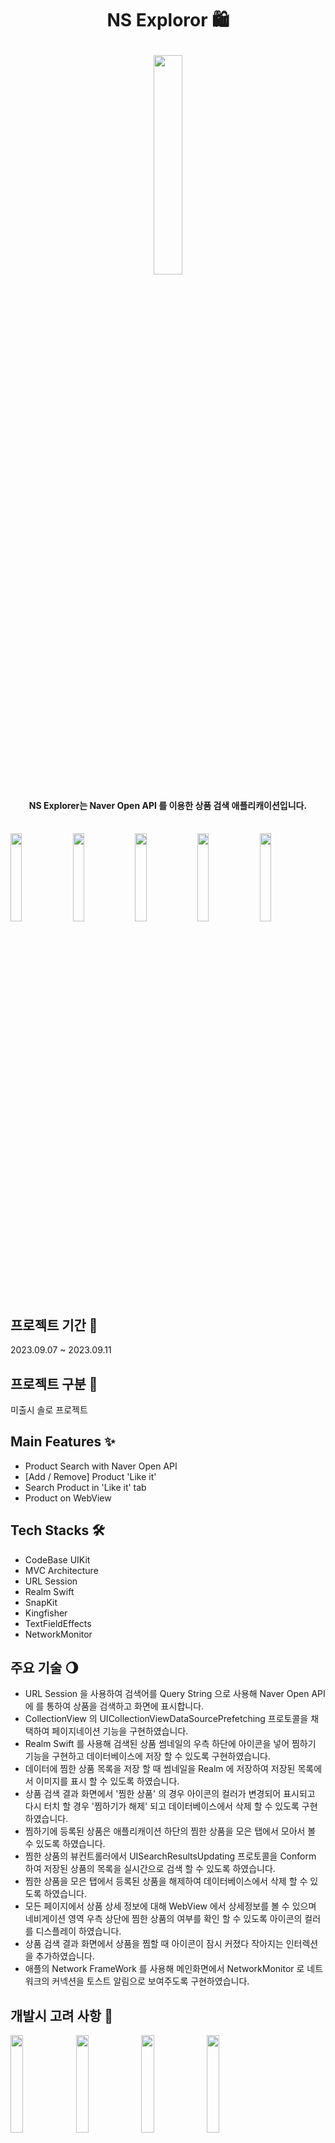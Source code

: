 # <p align="center">NS Exploror 🛍</p>
<p align="center">

<img width="30%" src="https://github.com/UNICUS-FORTIS/NaverShoppingExplorer/assets/110699030/8280d8b5-db00-4b62-aabf-b1ba553b0a0d"/>

#### <p align="center">NS Explorer는 Naver Open API 를 이용한 상품 검색 애플리캐이션입니다.<br></br></p>

<p>
<img width="19%" src="https://github.com/UNICUS-FORTIS/NaverShoppingExplorer/assets/110699030/75573c84-7e46-4df0-a1d4-a3425a87b8a0"/>

<img width="19%" src="https://github.com/UNICUS-FORTIS/NaverShoppingExplorer/assets/110699030/b14144a1-231b-42d9-9a77-fb1d4385e4fa"/>

<img width="19%" src="https://github.com/UNICUS-FORTIS/NaverShoppingExplorer/assets/110699030/b8db8a3e-9b81-4f04-8931-0608b29d8e43"/>

<img width="19%" src="https://github.com/UNICUS-FORTIS/NaverShoppingExplorer/assets/110699030/49d0001c-f880-4f28-9db7-243d4fc507ec"/>

<img width="19%" src="https://github.com/UNICUS-FORTIS/NaverShoppingExplorer/assets/110699030/083e49da-4fa1-46cb-a26e-acf4aee0847d"/>
</p>

## 프로젝트 기간 🎀 
2023.09.07 ~ 2023.09.11

## 프로젝트 구분 🎀
미출시 솔로 프로젝트
 
## Main Features ✨
- Product Search with Naver Open API
- [Add / Remove] Product 'Like it'
- Search Product in 'Like it' tab
- Product on WebView

## Tech Stacks 🛠
- CodeBase UIKit
- MVC Architecture
- URL Session
- Realm Swift
- SnapKit
- Kingfisher
- TextFieldEffects
- NetworkMonitor

## 주요 기술 🌖
- URL Session 을 사용하여 검색어를 Query String 으로 사용해 Naver Open API 에 를 통하여 상품을 검색하고 화면에 표시합니다.
- CollectionView 의 UICollectionViewDataSourcePrefetching 프로토콜을 채택하여 페이지네이션 기능을 구현하였습니다.
- Realm Swift 를 사용해 검색된 상품 썸네일의 우측 하단에 아이콘을 넣어 찜하기 기능을 구현하고 데이터베이스에 저장 할 수 있도록 구현하였습니다.
- 데이터에 찜한 상품 목록을 저장 할 때 썸네일을 Realm 에 저장하여 저장된 목록에서 이미지를 표시 할 수 있도록 하였습니다.
- 상품 검색 결과 화면에서 '찜한 상품' 의 경우 아이콘의 컬러가 변경되어 표시되고 다시 터치 할 경우 '찜하기가 해제' 되고 데이터베이스에서 삭제 할 수 있도록 구현하였습니다.
- 찜하기에 등록된 상품은 애플리캐이션 하단의 찜한 상품을 모은 탭에서 모아서 볼 수 있도록 하였습니다.
- 찜한 상품의 뷰컨트롤러에서 UISearchResultsUpdating 프로토콜을 Conform 하여 저장된 상품의 목록을 실시간으로 검색 할 수 있도록 하였습니다.
- 찜한 상품을 모은 탭에서 등록된 상품을 해제하여 데이터베이스에서 삭제 할 수 있도록 하였습니다.
- 모든 페이지에서 상품 상세 정보에 대해 WebView 에서 상세정보를 볼 수 있으며 네비게이션 영역 우측 상단에 찜한 상품의 여부를 확인 할 수 있도록 아이콘의 컬러를 디스플레이 하였습니다.
- 상품 검색 결과 화면에서 상품을 찜할 때 아이콘이 잠시 커졌다 작아지는 인터렉션을 추가하였습니다.
- 애플의 Network FrameWork 를 사용해 메인화면에서 NetworkMonitor 로 네트워크의 커넥션을 토스트 알림으로 보여주도록 구현하였습니다.

## 개발시 고려 사항 💎
<p>
<img width="20%" src="https://github.com/UNICUS-FORTIS/NaverShoppingExplorer/assets/110699030/0aac04a0-91aa-4648-b9af-bc2a30edf301"/>
<img width="20%" src="https://github.com/UNICUS-FORTIS/NaverShoppingExplorer/assets/110699030/0673c4d5-0b3b-4fea-846a-8529913bb925"/>
<img width="20%" src="https://github.com/UNICUS-FORTIS/NaverShoppingExplorer/assets/110699030/f63d28b6-d689-4cf2-b4f9-c6ef4b227522"/>
<img width="20%" src="https://github.com/UNICUS-FORTIS/NaverShoppingExplorer/assets/110699030/46cde816-3124-422e-92e6-818b67f30427"/>
</p>
<br>
1.검색된 상품을 '정확도순', '등록일자순', '가격높은순', '가격낮은순' 으로 정렬하는 기능과 선택된 버튼의 표시
<br>
<img width="70%" src="https://github.com/UNICUS-FORTIS/NaverShoppingExplorer/assets/110699030/e5c2630d-8782-4a2b-acb8-306fcfc40358">

- 필터링 할 버튼을 배열의 Index 로 sender.tag 를 설정하고 버튼의 컬러설정, 애니매이션 동작에 대한 액션을 target 으로 등록했습니다.
<br>

<img width="40%" src="https://github.com/UNICUS-FORTIS/NaverShoppingExplorer/assets/110699030/f7a1d287-8121-407a-aa9c-7580f4e2a87a">

- 버튼이 선택 되었을 때 버튼 배열의 모든 컬러를 기본컬러(backgroundColor = white, tintCololr = green) 로 설정하고 선택된 버튼만 다른색으로 변경합니다.
<br>

<img width="40%" src="https://github.com/UNICUS-FORTIS/NaverShoppingExplorer/assets/110699030/85cfb1e0-ae2d-4262-a087-ebb42fea913e">

- 버튼의 컬러가 변경됨과 동시에 선택된 버튼이 커졌다가 작아지는 애니매이션으로 인터렉션을 실행합니다.
<br>

2. 찜한 상품 아이콘 표시 관리
<br>
<p>
<img width="40%" src="https://github.com/UNICUS-FORTIS/NaverShoppingExplorer/assets/110699030/115a6b45-e10f-482a-8f03-2461d63ff77e">
<img width="30%" src="https://github.com/UNICUS-FORTIS/NaverShoppingExplorer/assets/110699030/bdb1eb28-091c-460f-b4c5-e11012b86498"/>
</p>

- 프로덕트의 Schema 를 설정하였습니다. 기능 구현 이후 나서 한가지 불필요하다고 느낀 부분으로 굳이 여기에서 isLiked 컬럼을 관리 할 필요가 있었는가 하는 부분입니다.
  저장된 프로덕트의 productID 로 식별하면 될 일을 isLiked 라는 컬럼에서 관리 할 필요가 없엇기 때문입니다. 이는 회고에서 다시한번 언급하겠습니다.
- 셀을 표시 할 때 Realm 에 저장된 productID 가 검색 결과 응답값의 productID 와 같을 경우 찜 아이콘의 컬러가 Red 로 변경되도록 하였습니다.
<br>

3. 찜한 상품의 썸네일 저장과 삭제
<br>
<p>
<img width="40%" src="https://github.com/UNICUS-FORTIS/NaverShoppingExplorer/assets/110699030/c2e0b967-de33-45be-89fd-da1fc90a5f28">
<img width="40%" src="https://github.com/UNICUS-FORTIS/NaverShoppingExplorer/assets/110699030/9d0e8a79-1aef-4729-af44-3518f6222f44">
</p>

- Open API 에서 ProductID 로 상품을 검색하는 기능이 없기때문에 상품을 찜했을 때 목록에서 상품을 썸네일을 표시하기 위하여 썸네일을 Realm 에 저장하였습니다.
- Cell 내의 버튼에 대한 Sender.tag 는 고유해야 하므로 productID 를 할당하고 해당 tag 를 가진 버튼이 touch up inside 되었을 때 저장/제거 기능이 동작하도록 하였습니다.
  
<br>
4. 찜한 상품 내 검색 기능

<br>
<br>
<p>
<img width="30%" src="https://github.com/UNICUS-FORTIS/NaverShoppingExplorer/assets/110699030/992e341e-47aa-4d6e-a31a-4027941f15fc"/>
<img width="30%" src="https://github.com/UNICUS-FORTIS/NaverShoppingExplorer/assets/110699030/da56005e-9a2d-4b90-8e93-1eb9961fa021"/>
</p>

- NS Explorer 의 찜한 상품 내 검색 기능은 API 에 엑세스 하지 않고 Local 에서만 동작하므로 뷰컨트롤러에서 UISearchResultsUpdating 프로토콜을 채택하여 UISearchController 에서 실시간 검색 기능을 지원하도록 하였습니다.
<br>
<br>

## 회고
- NS Explorer 는 코딩을 시작하고 얼마 안되어 제작한 매우 심플한 애플리캐이션으로 Naver Open API 를 사용함으로서 Open API 에 대한 심리적 부담감이 사라지고 개발자 문서를 보고 적용하는 태도를 경험할 수 있었습니다.
- CollectionView 의 레이아웃을 선언 할 때 Extension 에 메서드화 하였는데 MVC 아키텍처를 적용했음에도 뷰컨트롤러를 최대한 가볍게 만들기 위한 고민을 할 수 있었습니다.
- Realm Database 를 사용하여 처음으로 Like It 기능을 구현하는데 있어서 isLiked 같은 불필요한 속성을 선언하였습니다. 돌이켜 생각했을 때 불필요한 속성이라는것을 깨닿고 스스로의 행동에서 잘못된점을 찾아 한걸음 앞으로 나아 갈 수 있었습니다.
- API 에서 검색된 상품을 Sort 하는 기능이 제공하기에 상품 정렬 기능을 구현하면서 버튼의 외관, 컬러와 같은 인터렉션 처리를 반복문을 통해 처리하는 방법을 알게되었고 이 외에도 또 다른 방법들이 존재하겠지만 이러한 프로그래밍 로직에 대해 고민 할 수 있는 기회가 되었습니다.
- 약 7개월전에 진행한 프로젝트를 보면서 아직도 많이 미숙하지만 스스로 작성한 코드를 보면서 이때는 왜 이렇게 했을까 라는 포인트들이 보였고 이 코드가 제 코드가 아니라는 가정을 했을 때 개발자의 의도를 다시 한번 파악하려는 열려있는 태도를 가질 수 있었습니다.


